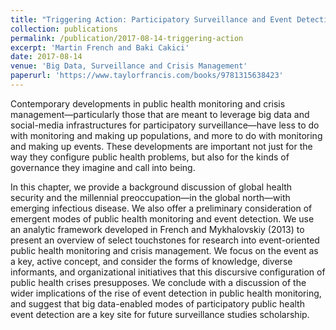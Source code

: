 ```yaml
---
title: "Triggering Action: Participatory Surveillance and Event Detection in Public Emergency Management"
collection: publications
permalink: /publication/2017-08-14-triggering-action
excerpt: 'Martin French and Baki Cakici'
date: 2017-08-14
venue: 'Big Data, Surveillance and Crisis Management'
paperurl: 'https://www.taylorfrancis.com/books/9781315638423'
---
```

Contemporary developments in public health monitoring and crisis management—particularly those that are meant to leverage big data and social-media infrastructures for participatory surveillance—have less to do with monitoring and making up populations, and more to do with monitoring and making up events. These developments are important not just for the way they configure public health problems, but also for the kinds of governance they imagine and call into being.

In this chapter, we provide a background discussion of global health security and the millennial preoccupation—in the global north—with emerging infectious disease. We also offer a preliminary consideration of emergent modes of public health monitoring and event detection. We use an analytic framework developed in French and Mykhalovskiy (2013) to present an overview of select touchstones for research into event-oriented public health monitoring and crisis management. We focus on the event as a key, active concept, and consider the forms of knowledge, diverse informants, and organizational initiatives that this discursive configuration of public health crises presupposes. We conclude with a discussion of the wider implications of the rise of event detection in public health monitoring, and suggest that big data-enabled modes of participatory public health event detection are a key site for future surveillance studies scholarship.
